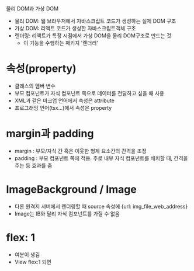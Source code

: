 물리 DOM과 가상 DOM

- 물리 DOM: 웹 브라우저에서 자바스크립트 코드가 생성하는 실제 DOM 구조
- 가상 DOM: 리액트 코드가 생성한 자바스크립트객체 구조
- 렌더링: 리액트가 특정 시점에서 가상 DOM을 물리 DOM구조로 만드는 것
  - 이 기능을 수행하는 패키지 '렌더러'

# 속성(property)

- 클래스의 멤버 변수
- 부모 컴포넌트가 자식 컴포넌트 쪽으로 데이터를 전달하고 싶을 때 사용
- XML과 같은 마크업 언어에서 속성은 attribute
- 프로그래밍 언어(tsx...)에서 속성은 property

# margin과 padding

- margin : 부모/자식 간 혹은 이웃한 형제 요소간의 간격을 조정
- padding : 부모 컴포넌트 쪽에 적용. 주로 내부 자식 컴포넌트를 배치할 때, 간격을 주는 등 효과를 줌

# ImageBackground / Image

- 다른 원격지 서버에서 렌더링할 때 source 속성에 {url: img_file_web_address}
- Image는 IB와 달리 자식 컴포넌트를 가질 수 없음

# flex: 1

- 여분이 생김
- View flex:1 되면
